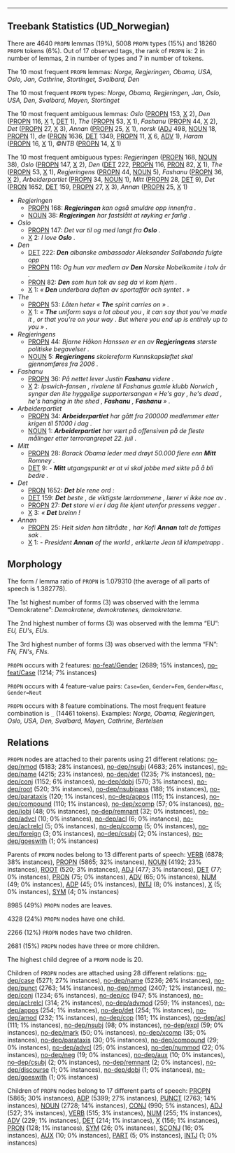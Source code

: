 

--------------------------------------------------------------------------------

## Treebank Statistics (UD_Norwegian)

There are 4640 `PROPN` lemmas (19%), 5008 `PROPN` types (15%) and 18260 `PROPN` tokens (6%).
Out of 17 observed tags, the rank of `PROPN` is: 2 in number of lemmas, 2 in number of types and 7 in number of tokens.

The 10 most frequent `PROPN` lemmas: <em>Norge, Regjeringen, Obama, USA, Oslo, Jan, Cathrine, Stortinget, Svalbard, Den</em>

The 10 most frequent `PROPN` types:  <em>Norge, Obama, Regjeringen, Jan, Oslo, USA, Den, Svalbard, Mayen, Stortinget</em>

The 10 most frequent ambiguous lemmas: <em>Oslo</em> ([PROPN]() 153, [X]() 2), <em>Den</em> ([PROPN]() 116, [X]() 1, [DET]() 1), <em>The</em> ([PROPN]() 53, [X]() 1), <em>Fashanu</em> ([PROPN]() 44, [X]() 2), <em>Det</em> ([PROPN]() 27, [X]() 3), <em>Annan</em> ([PROPN]() 25, [X]() 1), <em>norsk</em> ([ADJ]() 498, [NOUN]() 18, [PROPN]() 1), <em>de</em> ([PRON]() 1636, [DET]() 1349, [PROPN]() 11, [X]() 6, [ADV]() 1), <em>Haram</em> ([PROPN]() 16, [X]() 1), <em>©NTB</em> ([PROPN]() 14, [X]() 1)

The 10 most frequent ambiguous types:  <em>Regjeringen</em> ([PROPN]() 168, [NOUN]() 38), <em>Oslo</em> ([PROPN]() 147, [X]() 2), <em>Den</em> ([DET]() 222, [PROPN]() 116, [PRON]() 82, [X]() 1), <em>The</em> ([PROPN]() 53, [X]() 1), <em>Regjeringens</em> ([PROPN]() 44, [NOUN]() 5), <em>Fashanu</em> ([PROPN]() 36, [X]() 2), <em>Arbeiderpartiet</em> ([PROPN]() 34, [NOUN]() 1), <em>Mitt</em> ([PROPN]() 28, [DET]() 9), <em>Det</em> ([PRON]() 1652, [DET]() 159, [PROPN]() 27, [X]() 3), <em>Annan</em> ([PROPN]() 25, [X]() 1)


* <em>Regjeringen</em>
  * [PROPN]() 168: <em><b>Regjeringen</b> kan også smuldre opp innenfra .</em>
  * [NOUN]() 38: <em><b>Regjeringen</b> har fastslått at røyking er farlig .</em>
* <em>Oslo</em>
  * [PROPN]() 147: <em>Det var til og med langt fra <b>Oslo</b> .</em>
  * [X]() 2: <em>I love <b>Oslo</b> .</em>
* <em>Den</em>
  * [DET]() 222: <em><b>Den</b> albanske ambassador Aleksander Sallabanda fulgte opp</em>
  * [PROPN]() 116: <em>Og hun var medlem av <b>Den</b> Norske Nobelkomite i tolv år .</em>
  * [PRON]() 82: <em><b>Den</b> som hun tok av seg da vi kom hjem .</em>
  * [X]() 1: <em>« <b>Den</b> underbara doften av sportaffär och syntet . »</em>
* <em>The</em>
  * [PROPN]() 53: <em>Låten heter « <b>The</b> spirit carries on » .</em>
  * [X]() 1: <em>« <b>The</b> uniform says a lot about you , it can say that you've made it , or that you're on your way . But where you end up is entirely up to you » .</em>
* <em>Regjeringens</em>
  * [PROPN]() 44: <em>Bjarne Håkon Hanssen er en av <b>Regjeringens</b> største politiske begavelser .</em>
  * [NOUN]() 5: <em><b>Regjeringens</b> skolereform Kunnskapsløftet skal gjennomføres fra 2006 .</em>
* <em>Fashanu</em>
  * [PROPN]() 36: <em>På nettet lever Justin <b>Fashanu</b> videre .</em>
  * [X]() 2: <em>Ipswich-fansen , rivalene til Fashanus gamle klubb Norwich , synger den lite hyggelige supportersangen « He's gay , he's dead , he's hanging in the shed , <b>Fashanu</b> , <b>Fashanu</b> » .</em>
* <em>Arbeiderpartiet</em>
  * [PROPN]() 34: <em><b>Arbeiderpartiet</b> har gått fra 200000 medlemmer etter krigen til 51000 i dag .</em>
  * [NOUN]() 1: <em><b>Arbeiderpartiet</b> har vært på offensiven på de fleste målinger etter terrorangrepet 22. juli .</em>
* <em>Mitt</em>
  * [PROPN]() 28: <em>Barack Obama leder med drøyt 50.000 flere enn <b>Mitt</b> Romney .</em>
  * [DET]() 9: <em>- <b>Mitt</b> utgangspunkt er at vi skal jobbe med sikte på å bli bedre .</em>
* <em>Det</em>
  * [PRON]() 1652: <em><b>Det</b> ble rene ord :</em>
  * [DET]() 159: <em><b>Det</b> beste , de viktigste lærdommene , lærer vi ikke noe av .</em>
  * [PROPN]() 27: <em><b>Det</b> store vi er i dag lite kjent utenfor pressens vegger .</em>
  * [X]() 3: <em>« <b>Det</b> breinn !</em>
* <em>Annan</em>
  * [PROPN]() 25: <em>Helt siden han tiltrådte , har Kofi <b>Annan</b> talt de fattiges sak .</em>
  * [X]() 1: <em>- President <b>Annan</b> of the world , erklærte Jean til klampetrapp .</em>

## Morphology

The form / lemma ratio of `PROPN` is 1.079310 (the average of all parts of speech is 1.382778).

The 1st highest number of forms (3) was observed with the lemma “Demokratene”: <em>Demokratene, demokratenes, demokretane</em>.

The 2nd highest number of forms (3) was observed with the lemma “EU”: <em>EU, EU's, EUs</em>.

The 3rd highest number of forms (3) was observed with the lemma “FN”: <em>FN, FN's, FNs</em>.

`PROPN` occurs with 2 features: [no-feat/Gender]() (2689; 15% instances), [no-feat/Case]() (1214; 7% instances)

`PROPN` occurs with 4 feature-value pairs: `Case=Gen`, `Gender=Fem`, `Gender=Masc`, `Gender=Neut`

`PROPN` occurs with 8 feature combinations.
The most frequent feature combination is `_` (14461 tokens).
Examples: <em>Norge, Obama, Regjeringen, Oslo, USA, Den, Svalbard, Mayen, Cathrine, Bertelsen</em>


## Relations

`PROPN` nodes are attached to their parents using 21 different relations: [no-dep/nmod]() (5183; 28% instances), [no-dep/nsubj]() (4683; 26% instances), [no-dep/name]() (4215; 23% instances), [no-dep/det]() (1235; 7% instances), [no-dep/conj]() (1152; 6% instances), [no-dep/dobj]() (570; 3% instances), [no-dep/root]() (520; 3% instances), [no-dep/nsubjpass]() (188; 1% instances), [no-dep/parataxis]() (120; 1% instances), [no-dep/appos]() (115; 1% instances), [no-dep/compound]() (110; 1% instances), [no-dep/xcomp]() (57; 0% instances), [no-dep/iobj]() (48; 0% instances), [no-dep/remnant]() (32; 0% instances), [no-dep/advcl]() (10; 0% instances), [no-dep/acl]() (6; 0% instances), [no-dep/acl:relcl]() (5; 0% instances), [no-dep/ccomp]() (5; 0% instances), [no-dep/foreign]() (3; 0% instances), [no-dep/csubj]() (2; 0% instances), [no-dep/goeswith]() (1; 0% instances)

Parents of `PROPN` nodes belong to 13 different parts of speech: [VERB]() (6878; 38% instances), [PROPN]() (5865; 32% instances), [NOUN]() (4192; 23% instances), [ROOT]() (520; 3% instances), [ADJ]() (477; 3% instances), [DET]() (77; 0% instances), [PRON]() (75; 0% instances), [ADV]() (65; 0% instances), [NUM]() (49; 0% instances), [ADP]() (45; 0% instances), [INTJ]() (8; 0% instances), [X]() (5; 0% instances), [SYM]() (4; 0% instances)

8985 (49%) `PROPN` nodes are leaves.

4328 (24%) `PROPN` nodes have one child.

2266 (12%) `PROPN` nodes have two children.

2681 (15%) `PROPN` nodes have three or more children.

The highest child degree of a `PROPN` node is 20.

Children of `PROPN` nodes are attached using 28 different relations: [no-dep/case]() (5271; 27% instances), [no-dep/name]() (5236; 26% instances), [no-dep/punct]() (2763; 14% instances), [no-dep/nmod]() (2407; 12% instances), [no-dep/conj]() (1234; 6% instances), [no-dep/cc]() (947; 5% instances), [no-dep/acl:relcl]() (314; 2% instances), [no-dep/advmod]() (259; 1% instances), [no-dep/appos]() (254; 1% instances), [no-dep/det]() (254; 1% instances), [no-dep/amod]() (232; 1% instances), [no-dep/cop]() (161; 1% instances), [no-dep/acl]() (111; 1% instances), [no-dep/nsubj]() (98; 0% instances), [no-dep/expl]() (59; 0% instances), [no-dep/mark]() (50; 0% instances), [no-dep/xcomp]() (35; 0% instances), [no-dep/parataxis]() (30; 0% instances), [no-dep/compound]() (29; 0% instances), [no-dep/advcl]() (25; 0% instances), [no-dep/nummod]() (22; 0% instances), [no-dep/neg]() (19; 0% instances), [no-dep/aux]() (10; 0% instances), [no-dep/csubj]() (2; 0% instances), [no-dep/remnant]() (2; 0% instances), [no-dep/discourse]() (1; 0% instances), [no-dep/dobj]() (1; 0% instances), [no-dep/goeswith]() (1; 0% instances)

Children of `PROPN` nodes belong to 17 different parts of speech: [PROPN]() (5865; 30% instances), [ADP]() (5399; 27% instances), [PUNCT]() (2763; 14% instances), [NOUN]() (2728; 14% instances), [CONJ]() (990; 5% instances), [ADJ]() (527; 3% instances), [VERB]() (515; 3% instances), [NUM]() (255; 1% instances), [ADV]() (229; 1% instances), [DET]() (214; 1% instances), [X]() (156; 1% instances), [PRON]() (128; 1% instances), [SYM]() (26; 0% instances), [SCONJ]() (16; 0% instances), [AUX]() (10; 0% instances), [PART]() (5; 0% instances), [INTJ]() (1; 0% instances)

